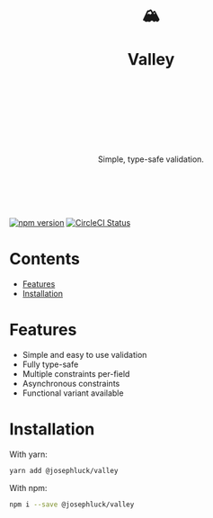 <div align="center">
  <h1>
    <br/>
    <br/>
    🏔
    <br />
    <br />
    Valley
    <br />
    <br />
    <br />
    <br />
  </h1>
  <br />
  <p>
    Simple, type-safe validation.
  </p>
  <br />
  <br />
  <br />
  <br />
</div>

[![npm version](https://img.shields.io/npm/v/@josephluck/valley.svg?style=flat)](https://www.npmjs.com/package/@josephluck/valley) [![CircleCI Status](https://circleci.com/gh/josephluck/valley.svg?style=shield&circle-token=:circle-token)](https://circleci.com/gh/josephluck/valley)

# Contents

- [Features](#features)
- [Installation](#installation)

# Features

- Simple and easy to use validation
- Fully type-safe
- Multiple constraints per-field
- Asynchronous constraints
- Functional variant available

# Installation

With yarn:

```bash
yarn add @josephluck/valley
```

With npm:

```bash
npm i --save @josephluck/valley
```
